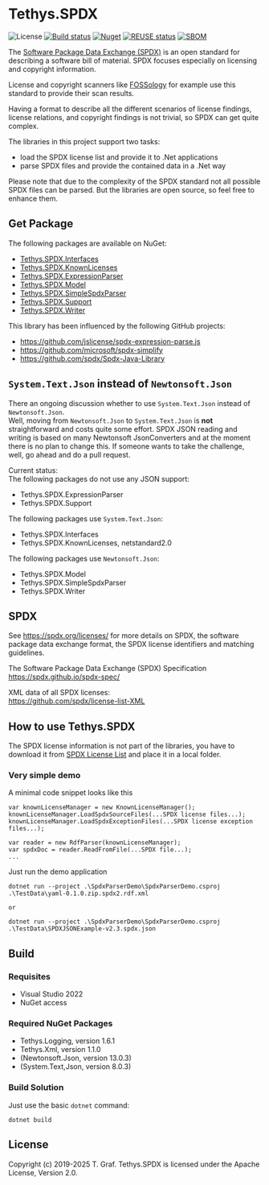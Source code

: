 <!-- 
SPDX-FileCopyrightText: (c) 2019-2025 T. Graf
SPDX-License-Identifier: Apache-2.0
-->

# Tethys.SPDX

![License](https://img.shields.io/badge/license-Apache--2.0-blue.svg)
[![Build status](https://ci.appveyor.com/api/projects/status/beu5qpnvi2urf0i0?svg=true)](https://ci.appveyor.com/project/tngraf/tethys-spdx)
[![Nuget](https://img.shields.io/badge/nuget-2.1.3-brightgreen.svg)](https://www.nuget.org/packages/Tethys.SPDX.KnownLicenses/2.1.3)
[![REUSE status](https://api.reuse.software/badge/git.fsfe.org/reuse/api)](https://api.reuse.software/info/git.fsfe.org/reuse/api)
[![SBOM](https://img.shields.io/badge/SBOM-CycloneDX-brightgreen)](https://github.com/tngraf/Tethys.Dgml/blob/master/SBOM/sbom.cyclonedx.xml)

The [Software Package Data Exchange (SPDX)](https://spdx.dev/) is an open standard for describing a software bill of material.
SPDX focuses especially on licensing and copyright information.

License and copyright scanners like [FOSSology](https://www.fossology.org/) for example use this standard
to provide their scan results.

Having a format to describe all the different scenarios of license findings, license relations,
and copyright findings is not trivial, so SPDX can get quite complex.

The libraries in this project support two tasks:

* load the SPDX license list and provide it to .Net applications
* parse SPDX files and provide the contained data in a .Net way

Please note that due to the complexity of the SPDX standard not all
possible SPDX files can be parsed. But the libraries are open source, so feel
free to enhance them.

## Get Package

The following packages are available on NuGet:

* [Tethys.SPDX.Interfaces](https://www.nuget.org/packages/Tethys.SPDX.Interfaces)
* [Tethys.SPDX.KnownLicenses](https://www.nuget.org/packages/Tethys.SPDX.KnownLicenses)
* [Tethys.SPDX.ExpressionParser](https://www.nuget.org/packages/Tethys.SPDX.ExpressionParser)
* [Tethys.SPDX.Model](https://www.nuget.org/packages/Tethys.SPDX.Model)
* [Tethys.SPDX.SimpleSpdxParser](https://www.nuget.org/packages/Tethys.SPDX.SimpleSpdxParser)
* [Tethys.SPDX.Support](https://www.nuget.org/packages/Tethys.SPDX.Support)
* [Tethys.SPDX.Writer](https://www.nuget.org/packages/Tethys.SPDX.Writer)

This library has been influenced by the following GitHub projects:

* <https://github.com/jslicense/spdx-expression-parse.js>
* <https://github.com/microsoft/spdx-simplify>
* <https://github.com/spdx/Spdx-Java-Library>

## `System.Text.Json` instead of `Newtonsoft.Json`

There an ongoing discussion whether to use `System.Text.Json` instead of `Newtonsoft.Json`.  
Well, moving from `Newtonsoft.Json` to `System.Text.Json` is **not** straightforward and costs
quite some effort. SPDX JSON reading and writing is based on many Newtonsoft JsonConverters
and at the moment there is no plan to change this. If someone wants to take the challenge, well,
go ahead and do a pull request.

Current status:  
The following packages do not use any JSON support:

* Tethys.SPDX.ExpressionParser
* Tethys.SPDX.Support

The following packages use `System.Text.Json`:

* Tethys.SPDX.Interfaces
* Tethys.SPDX.KnownLicenses, netstandard2.0

The following packages use `Newtonsoft.Json`:

* Tethys.SPDX.Model
* Tethys.SPDX.SimpleSpdxParser
* Tethys.SPDX.Writer

## SPDX

See <https://spdx.org/licenses/> for more details on SPDX, the software
package data exchange format, the SPDX license identifiers
and matching guidelines.

The Software Package Data Exchange (SPDX) Specification
<https://spdx.github.io/spdx-spec/>

XML data of all SPDX licenses:  
<https://github.com/spdx/license-list-XML>

## How to use Tethys.SPDX

The SPDX license information is not part of the libraries, you have to
download it from [SPDX License List](https://github.com/spdx/license-list-XML)
and place it in a local folder.

### Very simple demo

A minimal code snippet looks like this

```code
var knownLicenseManager = new KnownLicenseManager();
knownLicenseManager.LoadSpdxSourceFiles(...SPDX license files...);
knownLicenseManager.LoadSpdxExceptionFiles(...SPDX license exception files...);

var reader = new RdfParser(knownLicenseManager);
var spdxDoc = reader.ReadFromFile(...SPDX file...);
...
```

Just run the demo application

```code
dotnet run --project .\SpdxParserDemo\SpdxParserDemo.csproj .\TestData\yaml-0.1.0.zip.spdx2.rdf.xml

or

dotnet run --project .\SpdxParserDemo\SpdxParserDemo.csproj .\TestData\SPDXJSONExample-v2.3.spdx.json
```

## Build

### Requisites

* Visual Studio 2022
* NuGet access

### Required NuGet Packages

* Tethys.Logging, version 1.6.1
* Tethys.Xml, version 1.1.0
* (Newtonsoft.Json, version 13.0.3)
* (System.Text,Json, version 8.0.3)

### Build Solution

Just use the basic `dotnet` command:

```shell
dotnet build
```

## License

Copyright (c) 2019-2025 T. Graf.
Tethys.SPDX is licensed under the Apache License, Version 2.0.
